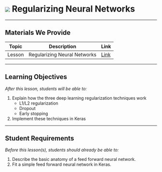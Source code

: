 # ![](https://ga-dash.s3.amazonaws.com/production/assets/logo-9f88ae6c9c3871690e33280fcf557f33.png) Regularizing Neural Networks

---

## Materials We Provide


| Topic | Description | Link |
| --- | --- | --- |
| Lesson | Regularizing Neural Networks | [Link](./starter_code.ipynb)|

---

## Learning Objectives

*After this lesson, students will be able to:*

1. Explain how the three deep learning regularization techniques work
    * L1/L2 regularization
    * Dropout
    * Early stopping
1. Implement these techniques in Keras

---

## Student Requirements

*Before this lesson(s), students should already be able to:*

1. Describe the basic anatomy of a feed forward neural network.
1. Fit a simple feed forward neural network in Keras.
